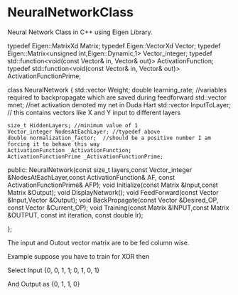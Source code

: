 NeuralNetworkClass
==================

Neural Network Class in C++ using Eigen Library.


typedef Eigen::MatrixXd Matrix;
typedef Eigen::VectorXd Vector;
typedef Eigen::Matrix<unsigned int,Eigen::Dynamic,1> Vector_integer;
typedef std::function<void(const Vector& in, Vector& out)> ActivationFunction;
typedef std::function<void(const Vector& in, Vector& out)> ActivationFunctionPrime;

class NeuralNetwork
{
    std::vector<Matrix> Weight;
    double learning_rate;
    //variables required to backpropagate which are saved during feedforward
    std::vector<Vector> mnet; //net activation denoted my net in Duda Hart
    std::vector<Vector> InputToLayer; // this contains vectors like X and Y input to different layers

    size_t HiddenLayers; //minimum value of 1
    Vector_integer NodesAtEachLayer; //typedef above
    double normalization_factor;  //should be a positive number I am forcing it to behave this way
    ActivationFunction _ActivationFunction;
    ActivationFunctionPrime _ActivationFunctionPrime;


public:
    NeuralNetwork(const size_t layers,const Vector_integer &NodesAtEachLayer,const ActivationFunction& AF, const ActivationFunctionPrime& AFP);
    void Initialize(const Matrix &Input,const Matrix &Output);
    void DisplayNetwork();
    void FeedForward(const Vector &Input,Vector &Output);
    void BackPropagate(const Vector &Desired_OP, const Vector &Current_OP);
    void Training(const Matrix &INPUT,const Matrix &OUTPUT, const int iteration, const double lr);

};

The input and Outout vector matrix are to be fed column wise.

Example suppose you have to train for XOR then

Select Input {0, 0, 1, 1;
              0, 1, 0, 1}

And Output as {0, 1, 1, 0}
